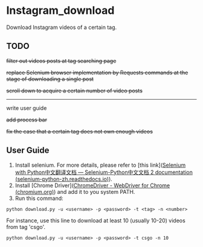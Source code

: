 # Instagram_download
Download Instagram videos of a certain tag.

## TODO

~~filter out videos posts at tag searching page~~

~~replace Selenium browser implementation by Requests commands at the stage of downloading a single post~~

~~scroll down to acquire a certain number of video posts~~

---

write user guide

~~add process bar~~

~~fix the case that a certain tag does not own enough videos~~

## User Guide

1. Install selenium. For more details, please refer to [this link]([Selenium with Python中文翻译文档 — Selenium-Python中文文档 2 documentation (selenium-python-zh.readthedocs.io)](https://selenium-python-zh.readthedocs.io/en/latest/index.html)).
2. Install [Chrome Driver]([ChromeDriver - WebDriver for Chrome (chromium.org)](https://chromedriver.chromium.org/)) and add it to you system PATH.
3. Run this command:

```
python download.py -u <username> -p <password> -t <tag> -n <number>
```

For instance, use this line to download at least 10 (usually 10-20) videos from tag 'csgo'.

```
python download.py -u <username> -p <password> -t csgo -n 10
```

